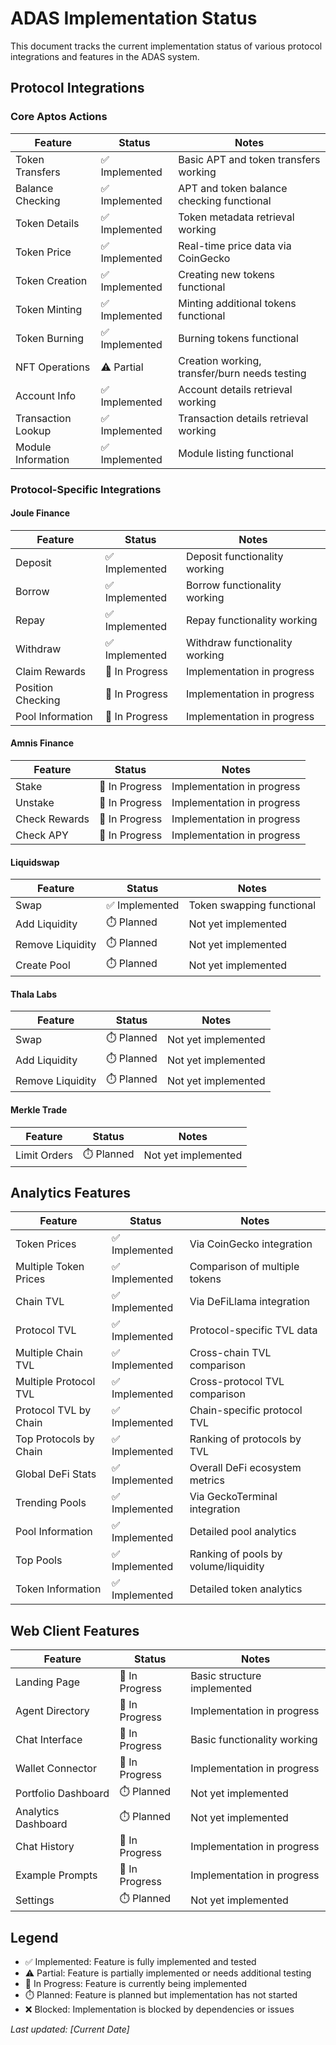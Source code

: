 # ADAS Implementation Status

This document tracks the current implementation status of various protocol integrations and features in the ADAS system.

## Protocol Integrations

### Core Aptos Actions

| Feature | Status | Notes |
|---------|--------|-------|
| Token Transfers | ✅ Implemented | Basic APT and token transfers working |
| Balance Checking | ✅ Implemented | APT and token balance checking functional |
| Token Details | ✅ Implemented | Token metadata retrieval working |
| Token Price | ✅ Implemented | Real-time price data via CoinGecko |
| Token Creation | ✅ Implemented | Creating new tokens functional |
| Token Minting | ✅ Implemented | Minting additional tokens functional |
| Token Burning | ✅ Implemented | Burning tokens functional |
| NFT Operations | ⚠️ Partial | Creation working, transfer/burn needs testing |
| Account Info | ✅ Implemented | Account details retrieval working |
| Transaction Lookup | ✅ Implemented | Transaction details retrieval working |
| Module Information | ✅ Implemented | Module listing functional |

### Protocol-Specific Integrations

#### Joule Finance

| Feature | Status | Notes |
|---------|--------|-------|
| Deposit | ✅ Implemented | Deposit functionality working |
| Borrow | ✅ Implemented | Borrow functionality working |
| Repay | ✅ Implemented | Repay functionality working |
| Withdraw | ✅ Implemented | Withdraw functionality working |
| Claim Rewards | 🔄 In Progress | Implementation in progress |
| Position Checking | 🔄 In Progress | Implementation in progress |
| Pool Information | 🔄 In Progress | Implementation in progress |

#### Amnis Finance

| Feature | Status | Notes |
|---------|--------|-------|
| Stake | 🔄 In Progress | Implementation in progress |
| Unstake | 🔄 In Progress | Implementation in progress |
| Check Rewards | 🔄 In Progress | Implementation in progress |
| Check APY | 🔄 In Progress | Implementation in progress |

#### Liquidswap

| Feature | Status | Notes |
|---------|--------|-------|
| Swap | ✅ Implemented | Token swapping functional |
| Add Liquidity | ⏱️ Planned | Not yet implemented |
| Remove Liquidity | ⏱️ Planned | Not yet implemented |
| Create Pool | ⏱️ Planned | Not yet implemented |

#### Thala Labs

| Feature | Status | Notes |
|---------|--------|-------|
| Swap | ⏱️ Planned | Not yet implemented |
| Add Liquidity | ⏱️ Planned | Not yet implemented |
| Remove Liquidity | ⏱️ Planned | Not yet implemented |

#### Merkle Trade

| Feature | Status | Notes |
|---------|--------|-------|
| Limit Orders | ⏱️ Planned | Not yet implemented |

## Analytics Features

| Feature | Status | Notes |
|---------|--------|-------|
| Token Prices | ✅ Implemented | Via CoinGecko integration |
| Multiple Token Prices | ✅ Implemented | Comparison of multiple tokens |
| Chain TVL | ✅ Implemented | Via DeFiLlama integration |
| Protocol TVL | ✅ Implemented | Protocol-specific TVL data |
| Multiple Chain TVL | ✅ Implemented | Cross-chain TVL comparison |
| Multiple Protocol TVL | ✅ Implemented | Cross-protocol TVL comparison |
| Protocol TVL by Chain | ✅ Implemented | Chain-specific protocol TVL |
| Top Protocols by Chain | ✅ Implemented | Ranking of protocols by TVL |
| Global DeFi Stats | ✅ Implemented | Overall DeFi ecosystem metrics |
| Trending Pools | ✅ Implemented | Via GeckoTerminal integration |
| Pool Information | ✅ Implemented | Detailed pool analytics |
| Top Pools | ✅ Implemented | Ranking of pools by volume/liquidity |
| Token Information | ✅ Implemented | Detailed token analytics |

## Web Client Features

| Feature | Status | Notes |
|---------|--------|-------|
| Landing Page | 🔄 In Progress | Basic structure implemented |
| Agent Directory | 🔄 In Progress | Implementation in progress |
| Chat Interface | 🔄 In Progress | Basic functionality working |
| Wallet Connector | 🔄 In Progress | Implementation in progress |
| Portfolio Dashboard | ⏱️ Planned | Not yet implemented |
| Analytics Dashboard | ⏱️ Planned | Not yet implemented |
| Chat History | 🔄 In Progress | Implementation in progress |
| Example Prompts | 🔄 In Progress | Implementation in progress |
| Settings | ⏱️ Planned | Not yet implemented |

## Legend

- ✅ Implemented: Feature is fully implemented and tested
- ⚠️ Partial: Feature is partially implemented or needs additional testing
- 🔄 In Progress: Feature is currently being implemented
- ⏱️ Planned: Feature is planned but implementation has not started
- ❌ Blocked: Implementation is blocked by dependencies or issues

*Last updated: [Current Date]* 